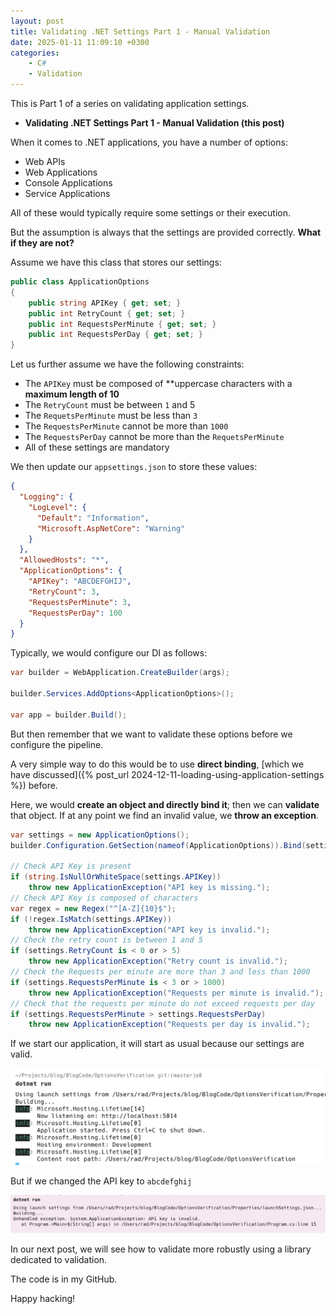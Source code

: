 ```yaml
---
layout: post
title: Validating .NET Settings Part 1 - Manual Validation
date: 2025-01-11 11:09:10 +0300
categories:
    - C#
    - Validation
---
```


This is Part 1 of a series on validating application settings.

- **Validating .NET Settings Part 1 - Manual Validation (this post)**

When it comes to  .NET applications, you have a number of options:

- Web APIs
- Web Applications
- Console Applications
- Service Applications

All of these would typically require some settings or their execution. 

But the assumption is always that the settings are provided correctly. **What if they are not?**

Assume we have this class that stores our settings:

```c#
public class ApplicationOptions
{
    public string APIKey { get; set; }
    public int RetryCount { get; set; }
    public int RequestsPerMinute { get; set; }
    public int RequestsPerDay { get; set; }
}
```

Let us further assume we have the following constraints:

- The `APIKey` must be composed of **uppercase characters with a **maximum length of 10**
- The `RetryCount` must be between `1` and 5
- The `RequetsPerMinute` must be less than `3`
- The `RequestsPerMinute` cannot be more than `1000`
- The `RequestsPerDay` cannot be more than the `RequetsPerMinute`
- All of these settings are mandatory

We then update our `appsettings.json` to store these values:

```json
{
  "Logging": {
    "LogLevel": {
      "Default": "Information",
      "Microsoft.AspNetCore": "Warning"
    }
  },
  "AllowedHosts": "*",
  "ApplicationOptions": {
    "APIKey": "ABCDEFGHIJ",
    "RetryCount": 3,
    "RequestsPerMinute": 3,
    "RequestsPerDay": 100
  }
}
```



Typically, we would configure our DI as follows:

```c#
var builder = WebApplication.CreateBuilder(args);

builder.Services.AddOptions<ApplicationOptions>();

var app = builder.Build();
```

But then remember that we want to validate these options before we configure the pipeline.

A very simple way to do this would be to use **direct binding**, [which we have discussed]({% post_url 2024-12-11-loading-using-application-settings %}) before.

Here, we would **create an object and directly bind it**; then we can **validate** that object. If at any point we find an invalid value, we **throw an exception**.

```c#
var settings = new ApplicationOptions();
builder.Configuration.GetSection(nameof(ApplicationOptions)).Bind(settings);

// Check API Key is present
if (string.IsNullOrWhiteSpace(settings.APIKey))
    throw new ApplicationException("API key is missing.");
// Check API Key is composed of characters
var regex = new Regex("^[A-Z]{10}$");
if (!regex.IsMatch(settings.APIKey))
    throw new ApplicationException("API key is invalid.");
// Check the retry count is between 1 and 5
if (settings.RetryCount is < 0 or > 5)
    throw new ApplicationException("Retry count is invalid.");
// Check the Requests per minute are more than 3 and less than 1000
if (settings.RequestsPerMinute is < 3 or > 1000)
    throw new ApplicationException("Requests per minute is invalid.");
// Check that the requests per minute do not exceed requests per day
if (settings.RequestsPerMinute > settings.RequestsPerDay)
    throw new ApplicationException("Requests per day is invalid.");
```

If we start our application, it will start as usual because our settings are valid.

![Settings1OK](../images/2025/01/Settings1OK.png)

But if we changed the API key to `abcdefghij`

![Settings2Error](../images/2025/01/Settings2Error.png)

In our next post, we will see how to validate more robustly using a library dedicated to validation.

The code is in my GitHub.

Happy hacking!

